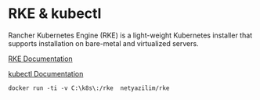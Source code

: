 # RKE & kubectl

Rancher Kubernetes Engine (RKE) is a light-weight Kubernetes installer that supports installation on bare-metal and virtualized servers.

[RKE Documentation](https://rancher.com/docs/rke/v0.1.x/en/)

[kubectl Documentation](https://kubernetes.io/docs/reference/kubectl/overview/)

````
docker run -ti -v C:\k8s\:/rke  netyazilim/rke
````
